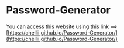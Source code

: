 # Password-Generator
You can access this website using this link ==> [https://chellii.github.io/Password-Generator/](https://chellii.github.io/Password-Generator/)
